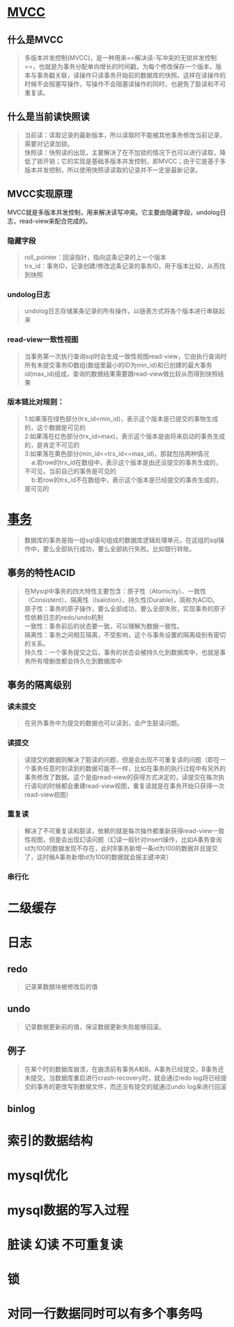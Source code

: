 # [MVCC](https://mp.weixin.qq.com/s/iCuAqapMjzDyPqn6FnwHXg)
## 什么是MVCC
> 多版本并发控制(MVCC)，是一种用来==解决读-写冲突的无锁并发控制==，也就是为事务分配单向增长的时间戳，为每个修改保存一个版本，版本与事务戳关联，读操作只读事务开始前的数据库的快照。这样在读操作的时候不会阻塞写操作，写操作不会阻塞读操作的同时，也避免了脏读和不可重复读。
## 什么是当前读快照读
>当前读：读取记录的最新版本，所以读取时不能被其他事务修改当前记录，需要对记录加锁。  
>快照读：快照读的出现，主要解决了在不加锁的情况下也可以进行读取，降低了锁开销；它的实现是基础多版本并发控制，即MVCC；由于它是基于多版本并发控制，所以使用快照读读取的记录并不一定是最新记录。
## MVCC实现原理
MVCC就是多版本并发控制，用来解决读写冲突。它主要由隐藏字段，undolog日志，read-view来配合完成的。  
### 隐藏字段
> roll_pointer：回滚指针，指向这条记录的上一个版本  
> trx_id：事务ID，记录创建/修改这条记录的事务ID，用于版本比较，从而找到快照
### undolog日志
> undolog日志存储某条记录的所有操作，以链表方式将各个版本进行串联起来
### read-view一致性视图
> 当事务第一次执行查询sql时会生成一致性视图read-view，它由执行查询时所有未提交事务ID数组(数组里最小的ID为min_id)和已创建的最大事务id(max_id)组成，查询的数据结果需要跟read-view做比较从而得到快照结果
### 版本链比对规则：
>1:如果落在绿色部分(trx_id<min_id)，表示这个版本是已提交的事物生成的，这个数据是可见的  
>2:如果落在红色部分(trx_id>max)，表示这个版本是由将来启动的事务生成的，是肯定不可见的  
>3:如果落在黄色部分(min_id<=trx_id<=max_id)，那就包括两种情况  
>&nbsp;&nbsp;&nbsp;&nbsp;a:若row的trx_id在数组中，表示这个版本是由还没提交的事务生成的，不可见，当前自己的事务是可见的  
>&nbsp;&nbsp;&nbsp;&nbsp;b:若row的trx_id不在数组中，表示这个版本是已经提交的事务生成的，是可见的
# [事务](https://zhuanlan.zhihu.com/p/148035779)
> 数据库的事务是指一组sql语句组成的数据库逻辑处理单元，在这组的sql操作中，要么全部执行成功，要么全部执行失败。比如银行转账。
## 事务的特性ACID
> 在Mysql中事务的四大特性主要包含：原子性（Atomicity）、一致性（Consistent）、隔离性（Isalotion）、持久性(Durable)，简称为ACID。  
> 原子性：事务的原子操作，要么全部成功，要么全部失败，实现事务的原子性依赖日志的redo/undo机制  
> 一致性：事务前后的状态要一致，可以理解为数据一致性。   
> 隔离性：事务之间相互隔离，不受影响，这个与事务设置的隔离级别有密切的关系。  
> 持久性：一个事务提交之后，事务的状态会被持久化到数据库中，也就是事务所有增删改都会持久化到数据库中
## 事务的隔离级别
### 读未提交
> 在另外事务中为提交的数据也可以读到，会产生脏读问题。
### 读提交
> 读提交的数据则解决了脏读的问题，但是会出现不可重复读的问题（即在一个事务任意时刻读到的数据可能不一样，比如在事务的执行过程中有另外的事务修改了数据。这个是由read-view的获得方式决定的，读提交在每次执行语句的时候都会重建read-view视图，重复读就是在事务开始只获得一次read-view视图）
### 重复读
> 解决了不可重复读和脏读，依赖的就是每次操作都重新获得read-view一致性视图，但是会出现幻读问题（幻读一般针对insert操作，比如A事务查询id为100的数据发现不存在，此时B事务新增一条id为100的数据并且提交了，这时候A事务新增id为100的数据就会报主键冲突）
### 串行化
# 二级缓存
# 日志
## redo
> 记录某数据块被修改后的值
## undo
> 记录数据更新前的值，保证数据更新失败能够回滚。
## 例子
> 在某个时刻数据库崩溃，在崩溃前有事务A和B。A事务已经提交，B事务还未提交。当数据库重启进行crash-recovery时，就会通过redo log将已经提交的事务的更改写到数据文件，而还没有提交的就通过undo log来进行回滚
## binlog
# 索引的数据结构
# mysql优化
# mysql数据的写入过程
# 脏读 幻读 不可重复读
# 锁
# 对同一行数据同时可以有多个事务吗
